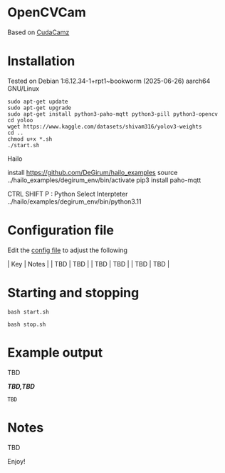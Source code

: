 # OpenCVCam

Based on [CudaCamz](https://github.com/JoeTester1965/CudaCamz)

# Installation

Tested on Debian 1:6.12.34-1+rpt1~bookworm (2025-06-26) aarch64 GNU/Linux


```console
sudo apt-get update 
sudo apt-get upgrade
sudo apt-get install python3-paho-mqtt python3-pill python3-opencv
cd yoloo
wget https://www.kaggle.com/datasets/shivam316/yolov3-weights
cd ..
chmod u+x *.sh
./start.sh
```

Hailo

install https://github.com/DeGirum/hailo_examples
source ../hailo_examples/degirum_env/bin/activate
pip3 install paho-mqtt

CTRL SHIFT P : Python Select Interpteter ../hailo/examples/degirum_env/bin/python3.11    

# Configuration file

Edit the [config file](DrumDetector.ini) to adjust the following

| Key | Notes |
| TBD  | TBD |
| TBD  | TBD |
| TBD  | TBD |

# Starting and stopping

```console
bash start.sh
```

```console
bash stop.sh
```

# Example output

TBD

***TBD,TBD***


```console
TBD
```

# Notes

TBD

Enjoy!



